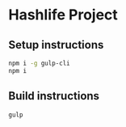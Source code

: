 # Hashlife Project

## Setup instructions

```bash
npm i -g gulp-cli
npm i
```

## Build instructions

```bash
gulp
```
